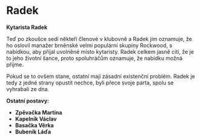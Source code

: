 # Radek

__Kytarista Radek__

Teď po zkoušce sedí někteří členové v klubovně a Radek jim oznamuje, že ho oslovil manažer brněnské velmi populární skupiny Rockwood, s nabídkou, aby přijal uvolněné místo kytaristy. Radek celkem jasně cítí, že je to jeho životní šance, proto spoluhráčům oznamuje, že nabídku možná přijme.

Pokud se to ovšem stane, ostatní mají zásadní existenční problém. Radek je tedy z jedné strany opustit nechce, byli přece svoje parta, spolu se vyhrabali ze dna.

<!-- novy sloupec -->
__Ostatní postavy:__
- __Zpěvačka Martina__
- __Kapelník Václav__
- __Basačka Věrka__
- __Bubeník Láďa__
